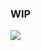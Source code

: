### WIP

![](https://raw.githubusercontent.com/ugurcandede/Under-Construction/master/construction-scene/Capture.PNG)
